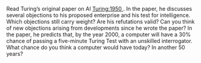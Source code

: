 Read Turing’s original paper on AI <a class="paperRef" title="" href="">Turing:1950 </a>. In the paper, he discusses several objections to his proposed enterprise and his test for
intelligence. Which objections still carry weight? Are his refutations
valid? Can you think of new objections arising from developments since
he wrote the paper? In the paper, he predicts that, by the year 2000, a
computer will have a 30% chance of passing a five-minute Turing Test
with an unskilled interrogator. What chance do you think a computer
would have today? In another 50 years?
